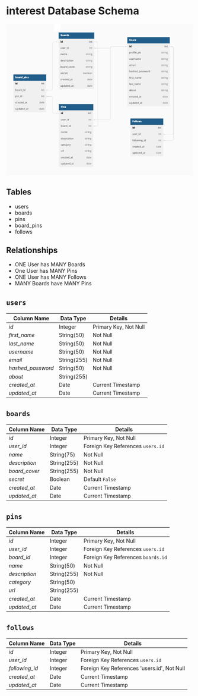 # interest Database Schema

![dbdiagram]

[dbdiagram]: ./assets/dbDiagram.png

## Tables
- users
- boards
- pins
- board_pins
- follows


## Relationships
- ONE User has MANY Boards
- One User has MANY Pins
- ONE User has MANY Follows
- MANY Boards have MANY Pins


## `users`
| **Column Name** | **Data Type** | **Details** |
| --- | --- | --- |
| *id* | Integer | Primary Key, Not Null 
| *first_name* | String(50) | Not Null |
| *last_name* | String(50) | Not Null |
| *username* | String(50) | Not Null |
| *email* | String(255) | Not Null |
| *hashed_password* | String(50) | Not Null |
| *about* | String(255) | |
| *created_at* | Date | Current Timestamp |
| *updated_at* | Date | Current Timestamp |

## `boards`
| **Column Name** | **Data Type** | **Details** |
| --- | --- | --- |
| *id* | Integer | Primary Key, Not Null |
| *user_id* | Integer | Foreign Key References `users.id` |
| *name* | String(75) | Not Null |
| *description* | String(255) | Not Null |
| *board_cover* | String(255) | Not Null |
| *secret* | Boolean | Default `False` |
| *created_at* | Date | Current Timestamp |
| *updated_at* | Date | Current Timestamp |

## `pins`
| **Column Name** | **Data Type** | **Details** |
| --- | --- | --- |
| *id* | Integer | Primary Key, Not Null |
| *user_id* | Integer | Foreign Key References `users.id` |
| *board_id* | Integer | Foreign Key References `boards.id` |
| *name* | String(50) | Not Null |
| *description* | String(255) | Not Null |
| *category* | String(50) | |
| *url* | String(255) | |
| *created_at* | Date | Current Timestamp |
 *updated_at* | Date | Current Timestamp | 

## `follows`
| **Column Name** | **Data Type** | **Details** |
| --- | --- | --- |
| *id* | Integer | Primary Key, Not Null |
| *user_id* | Integer | Foreign Key References `users.id` |
| *following_id* | Integer | Foreign Key References 'users.id', Not Null |
| *created_at* | Date | Current Timestamp |
| *updated_at* | Date | Current Timestamp |
